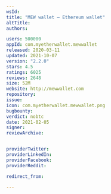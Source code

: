 ```yaml
---
wsId: 
title: "MEW wallet – Ethereum wallet"
altTitle: 
authors:

users: 500000
appId: com.myetherwallet.mewwallet
released: 2020-03-11
updated: 2021-10-07
version: "2.2.0"
stars: 4.5
ratings: 6025
reviews: 2648
size: 52M
website: http://mewwallet.com
repository: 
issue: 
icon: com.myetherwallet.mewwallet.png
bugbounty: 
verdict: nobtc
date: 2021-02-05
signer: 
reviewArchive:


providerTwitter: 
providerLinkedIn: 
providerFacebook: 
providerReddit: 

redirect_from:

---
```



